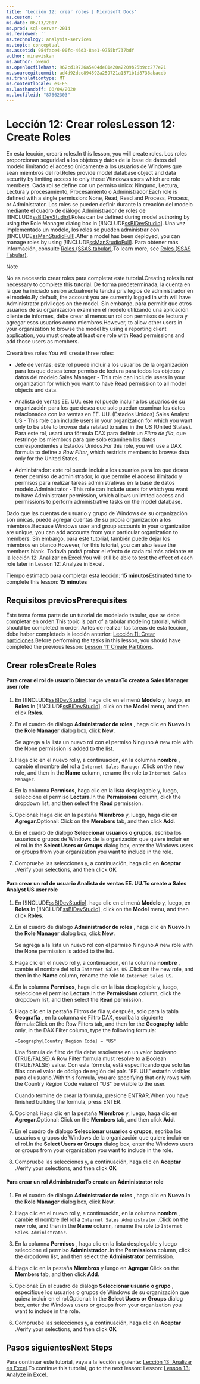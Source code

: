 ```yaml
---
title: 'Lección 12: crear roles | Microsoft Docs'
ms.custom: ''
ms.date: 06/13/2017
ms.prod: sql-server-2014
ms.reviewer: ''
ms.technology: analysis-services
ms.topic: conceptual
ms.assetid: 984face4-00fc-46d3-8ae1-9755bf737bdf
author: minewiskan
ms.author: owend
ms.openlocfilehash: 962cd19726a5404de81e20a2209b25b9cc277e21
ms.sourcegitcommit: ad4d92dce894592a259721a1571b1d8736abacdb
ms.translationtype: MT
ms.contentlocale: es-ES
ms.lasthandoff: 08/04/2020
ms.locfileid: "87662303"
---
```

# <a name="lesson-12-create-roles"></a><span data-ttu-id="36650-102">Lección 12: Crear roles</span><span class="sxs-lookup"><span data-stu-id="36650-102">Lesson 12: Create Roles</span></span>
  <span data-ttu-id="36650-103">En esta lección, creará roles.</span><span class="sxs-lookup"><span data-stu-id="36650-103">In this lesson, you will create roles.</span></span> <span data-ttu-id="36650-104">Los roles proporcionan seguridad a los objetos y datos de la base de datos del modelo limitando el acceso únicamente a los usuarios de Windows que sean miembros del rol.</span><span class="sxs-lookup"><span data-stu-id="36650-104">Roles provide model database object and data security by limiting access to only those Windows users which are role members.</span></span> <span data-ttu-id="36650-105">Cada rol se define con un permiso único: Ninguno, Lectura, Lectura y procesamiento, Procesamiento o Administrador.</span><span class="sxs-lookup"><span data-stu-id="36650-105">Each role is defined with a single permission: None, Read, Read and Process, Process, or Administrator.</span></span> <span data-ttu-id="36650-106">Los roles se pueden definir durante la creación del modelo mediante el cuadro de diálogo Administrador de roles de [!INCLUDE[ssBIDevStudio](../includes/ssbidevstudio-md.md)].</span><span class="sxs-lookup"><span data-stu-id="36650-106">Roles can be defined during model authoring by using the Role Manager dialog box in [!INCLUDE[ssBIDevStudio](../includes/ssbidevstudio-md.md)].</span></span> <span data-ttu-id="36650-107">Una vez implementado un modelo, los roles se pueden administrar con [!INCLUDE[ssManStudioFull](../includes/ssmanstudiofull-md.md)].</span><span class="sxs-lookup"><span data-stu-id="36650-107">After a model has been deployed, you can manage roles by using [!INCLUDE[ssManStudioFull](../includes/ssmanstudiofull-md.md)].</span></span> <span data-ttu-id="36650-108">Para obtener más información, consulte [Roles &#40;SSAS tabular&#41;](tabular-models/roles-ssas-tabular.md).</span><span class="sxs-lookup"><span data-stu-id="36650-108">To learn more, see [Roles &#40;SSAS Tabular&#41;](tabular-models/roles-ssas-tabular.md).</span></span>  
  
> [!NOTE]  
>  <span data-ttu-id="36650-109">No es necesario crear roles para completar este tutorial.</span><span class="sxs-lookup"><span data-stu-id="36650-109">Creating roles is not necessary to complete this tutorial.</span></span> <span data-ttu-id="36650-110">De forma predeterminada, la cuenta en la que ha iniciado sesión actualmente tendrá privilegios de administrador en el modelo.</span><span class="sxs-lookup"><span data-stu-id="36650-110">By default, the account you are currently logged in with will have Administrator privileges on the model.</span></span> <span data-ttu-id="36650-111">Sin embargo, para permitir que otros usuarios de su organización examinen el modelo utilizando una aplicación cliente de informes, debe crear al menos un rol con permisos de lectura y agregar esos usuarios como miembros.</span><span class="sxs-lookup"><span data-stu-id="36650-111">However, to allow other users in your organization to browse the model by using a reporting client application, you must create at least one role with Read permissions and add those users as members.</span></span>  
  
 <span data-ttu-id="36650-112">Creará tres roles:</span><span class="sxs-lookup"><span data-stu-id="36650-112">You will create three roles:</span></span>  
  
-   <span data-ttu-id="36650-113">Jefe de ventas: este rol puede incluir a los usuarios de la organización para los que desea tener permiso de lectura para todos los objetos y datos del modelo.</span><span class="sxs-lookup"><span data-stu-id="36650-113">Sales Manager - This role can include users in your organization for which you want to have Read permission to all model objects and data.</span></span>  
  
-   <span data-ttu-id="36650-114">Analista de ventas EE. UU.: este rol puede incluir a los usuarios de su organización para los que desea que solo puedan examinar los datos relacionados con las ventas en EE. UU. (Estados Unidos).</span><span class="sxs-lookup"><span data-stu-id="36650-114">Sales Analyst US - This role can include users in your organization for which you want only to be able to browse data related to sales in the US (United States).</span></span> <span data-ttu-id="36650-115">Para este rol, usará una fórmula DAX para definir un *Filtro de fila*, que restringe los miembros para que solo examinen los datos correspondientes a Estados Unidos.</span><span class="sxs-lookup"><span data-stu-id="36650-115">For this role, you will use a DAX formula to define a *Row Filter*, which restricts members to browse data only for the United States.</span></span>  
  
-   <span data-ttu-id="36650-116">Administrador: este rol puede incluir a los usuarios para los que desea tener permiso de administrador, lo que permite el acceso ilimitado y permisos para realizar tareas administrativas en la base de datos modelo.</span><span class="sxs-lookup"><span data-stu-id="36650-116">Administrator - This role can include users for which you want to have Administrator permission, which allows unlimited access and permissions to perform administrative tasks on the model database.</span></span>  
  
 <span data-ttu-id="36650-117">Dado que las cuentas de usuario y grupo de Windows de su organización son únicas, puede agregar cuentas de su propia organización a los miembros.</span><span class="sxs-lookup"><span data-stu-id="36650-117">Because Windows user and group accounts in your organization are unique, you can add accounts from your particular organization to members.</span></span> <span data-ttu-id="36650-118">Sin embargo, para este tutorial, también puede dejar los miembros en blanco.</span><span class="sxs-lookup"><span data-stu-id="36650-118">However, for this tutorial, you can also leave the members blank.</span></span> <span data-ttu-id="36650-119">Todavía podrá probar el efecto de cada rol más adelante en la lección 12: Analizar en Excel.</span><span class="sxs-lookup"><span data-stu-id="36650-119">You will still be able to test the effect of each role later in Lesson 12: Analyze in Excel.</span></span>  
  
 <span data-ttu-id="36650-120">Tiempo estimado para completar esta lección: **15 minutos**</span><span class="sxs-lookup"><span data-stu-id="36650-120">Estimated time to complete this lesson: **15 minutes**</span></span>  
  
## <a name="prerequisites"></a><span data-ttu-id="36650-121">Requisitos previos</span><span class="sxs-lookup"><span data-stu-id="36650-121">Prerequisites</span></span>  
 <span data-ttu-id="36650-122">Este tema forma parte de un tutorial de modelado tabular, que se debe completar en orden.</span><span class="sxs-lookup"><span data-stu-id="36650-122">This topic is part of a tabular modeling tutorial, which should be completed in order.</span></span> <span data-ttu-id="36650-123">Antes de realizar las tareas de esta lección, debe haber completado la lección anterior: [Lección 11: Crear particiones](lesson-10-create-partitions.md).</span><span class="sxs-lookup"><span data-stu-id="36650-123">Before performing the tasks in this lesson, you should have completed the previous lesson: [Lesson 11: Create Partitions](lesson-10-create-partitions.md).</span></span>  
  
## <a name="create-roles"></a><span data-ttu-id="36650-124">Crear roles</span><span class="sxs-lookup"><span data-stu-id="36650-124">Create Roles</span></span>  
  
#### <a name="to-create-a-sales-manager-user-role"></a><span data-ttu-id="36650-125">Para crear el rol de usuario Director de ventas</span><span class="sxs-lookup"><span data-stu-id="36650-125">To create a Sales Manager user role</span></span>  
  
1.  <span data-ttu-id="36650-126">En [!INCLUDE[ssBIDevStudio](../includes/ssbidevstudio-md.md)], haga clic en el menú **Modelo** y, luego, en **Roles**.</span><span class="sxs-lookup"><span data-stu-id="36650-126">In [!INCLUDE[ssBIDevStudio](../includes/ssbidevstudio-md.md)], click on the **Model** menu, and then click **Roles**.</span></span>  
  
2.  <span data-ttu-id="36650-127">En el cuadro de diálogo **Administrador de roles** , haga clic en **Nuevo**.</span><span class="sxs-lookup"><span data-stu-id="36650-127">In the **Role Manager** dialog box, click **New**.</span></span>  
  
     <span data-ttu-id="36650-128">Se agrega a la lista un nuevo rol con el permiso Ninguno.</span><span class="sxs-lookup"><span data-stu-id="36650-128">A new role with the None permission is added to the list.</span></span>  
  
3.  <span data-ttu-id="36650-129">Haga clic en el nuevo rol y, a continuación, en la columna **nombre** , cambie el nombre del rol a `Internet Sales Manager` .</span><span class="sxs-lookup"><span data-stu-id="36650-129">Click on the new role, and then in the **Name** column, rename the role to `Internet Sales Manager`.</span></span>  
  
4.  <span data-ttu-id="36650-130">En la columna **Permisos**, haga clic en la lista desplegable y, luego, seleccione el permiso **Lectura**.</span><span class="sxs-lookup"><span data-stu-id="36650-130">In the **Permissions** column, click the dropdown list, and then select the **Read** permission.</span></span>  
  
5.  <span data-ttu-id="36650-131">Opcional: Haga clic en la pestaña **Miembros** y, luego, haga clic en **Agregar**.</span><span class="sxs-lookup"><span data-stu-id="36650-131">Optional: Click on the **Members** tab, and then click **Add**.</span></span>  
  
6.  <span data-ttu-id="36650-132">En el cuadro de diálogo **Seleccionar usuarios o grupos**, escriba los usuarios o grupos de Windows de la organización que quiere incluir en el rol.</span><span class="sxs-lookup"><span data-stu-id="36650-132">In the **Select Users or Groups** dialog box, enter the Windows users or groups from your organization you want to include in the role.</span></span>  
  
7.  <span data-ttu-id="36650-133">Compruebe las selecciones y, a continuación, haga clic en **Aceptar** .</span><span class="sxs-lookup"><span data-stu-id="36650-133">Verify your selections, and then click **OK**</span></span>  
  
#### <a name="to-create-a-sales-analyst-us-user-role"></a><span data-ttu-id="36650-134">Para crear un rol de usuario Analista de ventas EE. UU.</span><span class="sxs-lookup"><span data-stu-id="36650-134">To create a Sales Analyst US user role</span></span>  
  
1.  <span data-ttu-id="36650-135">En [!INCLUDE[ssBIDevStudio](../includes/ssbidevstudio-md.md)], haga clic en el menú **Modelo** y, luego, en **Roles**.</span><span class="sxs-lookup"><span data-stu-id="36650-135">In [!INCLUDE[ssBIDevStudio](../includes/ssbidevstudio-md.md)], click on the **Model** menu, and then click **Roles**.</span></span>  
  
2.  <span data-ttu-id="36650-136">En el cuadro de diálogo **Administrador de roles** , haga clic en **Nuevo**.</span><span class="sxs-lookup"><span data-stu-id="36650-136">In the **Role Manager** dialog box, click **New**.</span></span>  
  
     <span data-ttu-id="36650-137">Se agrega a la lista un nuevo rol con el permiso Ninguno.</span><span class="sxs-lookup"><span data-stu-id="36650-137">A new role with the None permission is added to the list.</span></span>  
  
3.  <span data-ttu-id="36650-138">Haga clic en el nuevo rol y, a continuación, en la columna **nombre** , cambie el nombre del rol a `Internet Sales US` .</span><span class="sxs-lookup"><span data-stu-id="36650-138">Click on the new role, and then in the **Name** column, rename the role to `Internet Sales US`.</span></span>  
  
4.  <span data-ttu-id="36650-139">En la columna **Permisos**, haga clic en la lista desplegable y, luego, seleccione el permiso **Lectura**.</span><span class="sxs-lookup"><span data-stu-id="36650-139">In the **Permissions** column, click the dropdown list, and then select the **Read** permission.</span></span>  
  
5.  <span data-ttu-id="36650-140">Haga clic en la pestaña Filtros de fila y, después, solo para la tabla **Geografía** , en la columna de Filtro DAX, escriba la siguiente fórmula:</span><span class="sxs-lookup"><span data-stu-id="36650-140">Click on the Row Filters tab, and then for the **Geography** table only, in the DAX Filter column, type the following formula:</span></span>  
  
     `=Geography[Country Region Code] = "US"`  
  
     <span data-ttu-id="36650-141">Una fórmula de filtro de fila debe resolverse en un valor booleano (TRUE/FALSE).</span><span class="sxs-lookup"><span data-stu-id="36650-141">A Row Filter formula must resolve to a Boolean (TRUE/FALSE) value.</span></span> <span data-ttu-id="36650-142">Con esta fórmula, está especificando que solo las filas con el valor de código de región del país "EE. UU." estarán visibles para el usuario.</span><span class="sxs-lookup"><span data-stu-id="36650-142">With this formula, you are specifying that only rows with the Country Region Code value of "US" be visible to the user.</span></span>  
  
     <span data-ttu-id="36650-143">Cuando termine de crear la fórmula, presione ENTRAR.</span><span class="sxs-lookup"><span data-stu-id="36650-143">When you have finished building the formula, press ENTER.</span></span>  
  
6.  <span data-ttu-id="36650-144">Opcional: Haga clic en la pestaña **Miembros** y, luego, haga clic en **Agregar**.</span><span class="sxs-lookup"><span data-stu-id="36650-144">Optional: Click on the **Members** tab, and then click **Add**.</span></span>  
  
7.  <span data-ttu-id="36650-145">En el cuadro de diálogo **Seleccionar usuarios o grupos**, escriba los usuarios o grupos de Windows de la organización que quiere incluir en el rol.</span><span class="sxs-lookup"><span data-stu-id="36650-145">In the **Select Users or Groups** dialog box, enter the Windows users or groups from your organization you want to include in the role.</span></span>  
  
8.  <span data-ttu-id="36650-146">Compruebe las selecciones y, a continuación, haga clic en **Aceptar** .</span><span class="sxs-lookup"><span data-stu-id="36650-146">Verify your selections, and then click **OK**</span></span>  
  
#### <a name="to-create-an-administrator-role"></a><span data-ttu-id="36650-147">Para crear un rol Administrador</span><span class="sxs-lookup"><span data-stu-id="36650-147">To create an Administrator role</span></span>  
  
1.  <span data-ttu-id="36650-148">En el cuadro de diálogo **Administrador de roles** , haga clic en **Nuevo**.</span><span class="sxs-lookup"><span data-stu-id="36650-148">In the **Role Manager** dialog box, click **New**.</span></span>  
  
2.  <span data-ttu-id="36650-149">Haga clic en el nuevo rol y, a continuación, en la columna **nombre** , cambie el nombre del rol a `Internet Sales Administrator` .</span><span class="sxs-lookup"><span data-stu-id="36650-149">Click on the new role, and then in the **Name** column, rename the role to `Internet Sales Administrator`.</span></span>  
  
3.  <span data-ttu-id="36650-150">En la columna **Permisos** , haga clic en la lista desplegable y luego seleccione el permiso **Administrador** .</span><span class="sxs-lookup"><span data-stu-id="36650-150">In the **Permissions** column, click the dropdown list, and then select the **Administrator** permission.</span></span>  
  
4.  <span data-ttu-id="36650-151">Haga clic en la pestaña **Miembros** y luego en **Agregar**.</span><span class="sxs-lookup"><span data-stu-id="36650-151">Click on the **Members** tab, and then click **Add**.</span></span>  
  
5.  <span data-ttu-id="36650-152">Opcional: En el cuadro de diálogo **Seleccionar usuario o grupo** , especifique los usuarios o grupos de Windows de su organización que quiera incluir en el rol.</span><span class="sxs-lookup"><span data-stu-id="36650-152">Optional: In the **Select Users or Groups** dialog box, enter the Windows users or groups from your organization you want to include in the role.</span></span>  
  
6.  <span data-ttu-id="36650-153">Compruebe las selecciones y, a continuación, haga clic en **Aceptar** .</span><span class="sxs-lookup"><span data-stu-id="36650-153">Verify your selections, and then click **OK**</span></span>  
  
## <a name="next-steps"></a><span data-ttu-id="36650-154">Pasos siguientes</span><span class="sxs-lookup"><span data-stu-id="36650-154">Next Steps</span></span>  
 <span data-ttu-id="36650-155">Para continuar este tutorial, vaya a la lección siguiente: [Lección 13: Analizar en Excel](lesson-12-analyze-in-excel.md).</span><span class="sxs-lookup"><span data-stu-id="36650-155">To continue this tutorial, go to the next lesson: Lesson: [Lesson 13: Analyze in Excel](lesson-12-analyze-in-excel.md).</span></span>  
  
  

